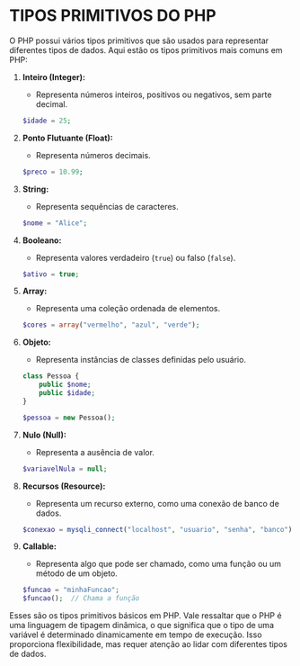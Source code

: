 # TIPOS PRIMITIVOS DO PHP
O PHP possui vários tipos primitivos que são usados para representar diferentes tipos de dados. Aqui estão os tipos primitivos mais comuns em PHP:

1. **Inteiro (Integer):**
   - Representa números inteiros, positivos ou negativos, sem parte decimal.
   ```php
   $idade = 25;
   ```

2. **Ponto Flutuante (Float):**
   - Representa números decimais.
   ```php
   $preco = 10.99;
   ```

3. **String:**
   - Representa sequências de caracteres.
   ```php
   $nome = "Alice";
   ```

4. **Booleano:**
   - Representa valores verdadeiro (`true`) ou falso (`false`).
   ```php
   $ativo = true;
   ```

5. **Array:**
   - Representa uma coleção ordenada de elementos.
   ```php
   $cores = array("vermelho", "azul", "verde");
   ```

6. **Objeto:**
   - Representa instâncias de classes definidas pelo usuário.
   ```php
   class Pessoa {
       public $nome;
       public $idade;
   }

   $pessoa = new Pessoa();
   ```

7. **Nulo (Null):**
   - Representa a ausência de valor.
   ```php
   $variavelNula = null;
   ```

8. **Recursos (Resource):**
   - Representa um recurso externo, como uma conexão de banco de dados.
   ```php
   $conexao = mysqli_connect("localhost", "usuario", "senha", "banco");
   ```

9. **Callable:**
   - Representa algo que pode ser chamado, como uma função ou um método de um objeto.
   ```php
   $funcao = "minhaFuncao";
   $funcao();  // Chama a função
   ```

Esses são os tipos primitivos básicos em PHP. Vale ressaltar que o PHP é uma linguagem de tipagem dinâmica, o que significa que o tipo de uma variável é determinado dinamicamente em tempo de execução. Isso proporciona flexibilidade, mas requer atenção ao lidar com diferentes tipos de dados.